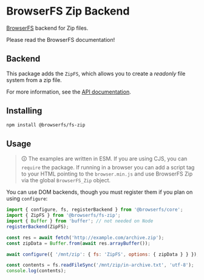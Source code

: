 # BrowserFS Zip Backend

[BrowserFS](https://github.com/browser-fs/core) backend for Zip files.

Please read the BrowserFS documentation!

## Backend

This package adds the `ZipFS`, which allows you to create a *readonly* file system from a zip file.

For more information, see the [API documentation](https://browser-fs.github.io/fs-zip).

## Installing

```sh
npm install @browserfs/fs-zip
```

## Usage

> 🛈 The examples are written in ESM. If you are using CJS, you can `require` the package. If running in a browser you can add a script tag to your HTML pointing to the `browser.min.js` and use BrowserFS Zip via the global `BrowserFS_Zip` object.

You can use DOM backends, though you must register them if you plan on using `configure`:

```js
import { configure, fs, registerBackend } from '@browserfs/core';
import { ZipFS } from '@browserfs/fs-zip';
import { Buffer } from 'buffer'; // not needed on Node
registerBackend(ZipFS);

const res = await fetch('http://example.com/archive.zip');
const zipData = Buffer.from(await res.arrayBuffer());

await configure({ '/mnt/zip': { fs: 'ZipFS', options: { zipData } } });

const contents = fs.readFileSync('/mnt/zip/in-archive.txt', 'utf-8');
console.log(contents);
```
